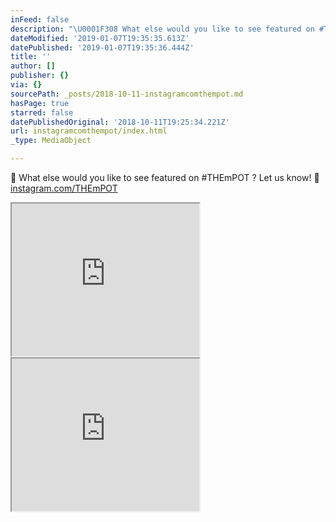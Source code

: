 ```yaml
---
inFeed: false
description: "\U0001F308 What else would you like to see featured on #THEmPOT ? Let us know! \U0001F308 instagram.com/THEmPOT"
dateModified: '2019-01-07T19:35:35.613Z'
datePublished: '2019-01-07T19:35:36.444Z'
title: ''
author: []
publisher: {}
via: {}
sourcePath: _posts/2018-10-11-instagramcomthempot.md
hasPage: true
starred: false
datePublishedOriginal: '2018-10-11T19:25:34.221Z'
url: instagramcomthempot/index.html
_type: MediaObject

---
```

🌈 What else would you like to see featured on \#THEmPOT ? Let us know! 🌈 [instagram.com/THEmPOT][0]

<iframe src="https://the-grid.github.io/ed-userhtml/?g=eJx1U2FP2zAQ_c6vOE6iSyiNW2BsrEknWqExaWzTxL5smpBru4khsTP70pYB_30OBLaJYcnS3en53runc7o5GMBc5drAKpykoKoUtqqUobldJyGEwWCyAanUS9Ayw5PZ9LwDnAcETlIOhVOLDAui-g1j_--Ck5Oz0w8wuy_C1K5TxiegPZSWS21y6PA-SZKUBbaWtNTmEpwqM_R0VSpfKEUIdFWrDEmtiQnvsaN_jpl54qQF85faeDa3ljw5XjNaaSLlBo-VJDR7u8yGCKzl9sLpmv4mu-BLfl_FOysKMccJsO00eLjNQC-izZU20gYVYn7eeOXi64cou74d38JDlnw-enf86BgVqqot3YkNGonnjlch6eoMx9GiMYK0NVF8veQOfCataNohE-EUJ3VcqjaLsNMX70CZ_cMGNzcQIfY7haUVvG0YJ07VJRcqYi9YvoNbu6_ax8XzfuLYJ17REZHT84ZUhK1FuPPEo_gJ0DuBoXcf2UVQLd_WPA_e9pURVqqvX96H7aitaeco_-jCPrayphj3sVdZmW3t7o_CXf0cOTkVeQiXYlYVs8u1XTfm9NfwU22PvzVJeNizNfls9Hp_b9gzTZWNhr02f7l3eLB3cHg42j3YDzL1AqJ2BrsAv5lhY6RaaKMkxvBoc66o89hPr854_pFXQVoRpsD4-_BHwutaGTkrdCkjH49v4ygeh9UIfydsRsruLZlstKsCAQjP_7Xf1kg0Jg" height="244" style=""></iframe>

<iframe src="https://the-grid.github.io/ed-userhtml/?g=eJyljssOgjAURH_lWtelBGIIScvWzyB9ISVgSW95-fVC0IVrt2cmZ4ZfKIW7h-hhWZZEGhNbh4n2AzMSW-VlMEeoJ4x-cC8Lm5_CTnyPQGkFHHVwY4S4jVaQaNfIOjnLkxLAoAVhDIsfdYcsT1P2QfXizMPGpMPrOClnRJD0pnSZNyrL0rLIC9OQirPTWfG_Lxs3g-4loiDfC-7Zu6etsZXB1kdV-fXY3KvVG9boZfI" height="244" style=""></iframe>



[0]: http://instagram.com/THEmPOT "THEmPOT"